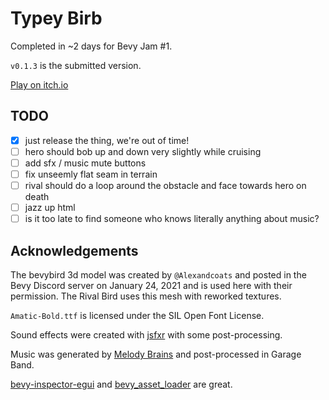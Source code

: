 # Typey Birb

Completed in ~2 days for Bevy Jam #1.

`v0.1.3` is the submitted version.

[Play on itch.io](https://euclidean-whale.itch.io/typey-birb)

## TODO

- [X] just release the thing, we're out of time!
- [ ] hero should bob up and down very slightly while cruising
- [ ] add sfx / music mute buttons
- [ ] fix unseemly flat seam in terrain
- [ ] rival should do a loop around the obstacle and face towards hero on death
- [ ] jazz up html
- [ ] is it too late to find someone who knows literally anything about music?

## Acknowledgements

The bevybird 3d model was created by `@Alexandcoats` and posted in the Bevy Discord server on January 24, 2021 and is used here with their permission. The Rival Bird uses this mesh with reworked textures.

`Amatic-Bold.ttf` is licensed under the SIL Open Font License.

Sound effects were created with [jsfxr](https://github.com/grumdrig/jsfxr) with some post-processing.

Music was generated by [Melody Brains](http://www.melodybrains.com/) and post-processed in Garage Band.

[bevy-inspector-egui](https://github.com/jakobhellermann/bevy-inspector-egui) and [bevy_asset_loader](https://github.com/NiklasEi/bevy_asset_loader) are great.
